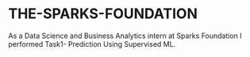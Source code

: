 # THE-SPARKS-FOUNDATION
As a Data Science and Business Analytics intern at Sparks Foundation I performed Task1- Prediction Using Supervised ML.
